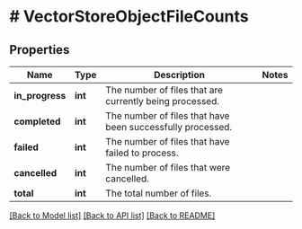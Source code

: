 # # VectorStoreObjectFileCounts

## Properties

Name | Type | Description | Notes
------------ | ------------- | ------------- | -------------
**in_progress** | **int** | The number of files that are currently being processed. |
**completed** | **int** | The number of files that have been successfully processed. |
**failed** | **int** | The number of files that have failed to process. |
**cancelled** | **int** | The number of files that were cancelled. |
**total** | **int** | The total number of files. |

[[Back to Model list]](../../README.md#models) [[Back to API list]](../../README.md#endpoints) [[Back to README]](../../README.md)
